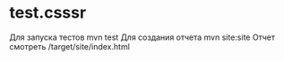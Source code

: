 # test.csssr
Для запуска тестов mvn test
Для создания отчета mvn site:site
Отчет смотреть /target/site/index.html
